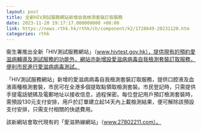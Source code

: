```yaml
---
layout: post
title: 全新HIV測試服務網站新增自我檢測套裝訂取服務
date: 2023-11-20 19:17:17.000000000 +08:00
link: https://news.rthk.hk/rthk/ch/component/k2/1728649-20231120.htm
categories: rthk
---
```


衞生署推出全新「HIV測試服務網站」（www.hivtest.gov.hk），提供現有的預約愛滋病輔導及測試服務的功能外，網站亦新增設愛滋病病毒自我檢測套裝訂取服務，便利市民進行愛滋病病毒測試。

「HIV測試服務網站」新增的愛滋病病毒自我檢測套裝訂取服務，提供口腔液及血液兩種檢測套裝，市民可在全港多個提取點領取檢測套裝。市民登記時，只需提供手提電話號碼及電郵地址以接收信息，過程保密。每位登記用戶預訂檢測套裝時，需預設130元支付安排，用戶於訂單建立起14天內上載檢測結果，便可解除該預設支付安排，只需支付相關的快遞費用。

該新網站會取代現有的「愛滋熱線網站」（www.27802211.com）。
